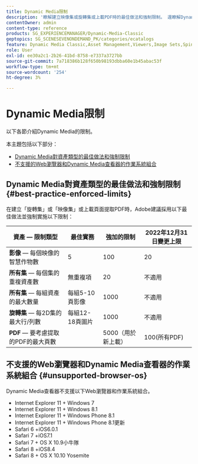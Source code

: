 ```yaml
---
title: Dynamic Media限制
description: '瞭解建立映像集或旋轉集或上載PDF時的最佳做法和強制限制。 還瞭解Dynamic Media查看器不支援的Web瀏覽器和作業系統組合。 '
contentOwner: admin
content-type: reference
products: SG_EXPERIENCEMANAGER/Dynamic-Media-Classic
geptopics: SG_SCENESEVENONDEMAND_PK/categories/ecatalogs
feature: Dynamic Media Classic,Asset Management,Viewers,Image Sets,Spin Sets,eCatalog
role: User
exl-id: ee30a2c1-2b26-41bd-8758-e7337a3727bb
source-git-commit: 7a718386b128f650b98193dbba60e1b45abac53f
workflow-type: tm+mt
source-wordcount: '254'
ht-degree: 3%

---
```


# Dynamic Media限制

以下各節介紹Dynamic Media的限制。

本主題包括以下部分：

* [Dynamic Media對資產類型的最佳做法和強制限制](#best-practice-enforced-limits)
* [不支援的Web瀏覽器和Dynamic Media查看器的作業系統組合](#unsupported-browser-os)

## Dynamic Media對資產類型的最佳做法和強制限制 {#best-practice-enforced-limits}

在建立「旋轉集」或「映像集」或上載頁面提取PDF時，Adobe建議採用以下最佳做法並強制實施以下限制：

| 資產 — 限制類型 | 最佳實務 | 強加的限制 | 2022年12月31日變更上限 |
| --- | --- | --- | --- |
| **影像**  — 每個映像的智慧作物數 | 5 | 100 | 20 |
| **所有集**  — 每個集的重複資產數 | 無重複項 | 20 | 不適用 |
| **所有集**  — 每組資產的最大數量 | 每組5-10頁影像 | 1000 | 不適用 |
| **旋轉集**  — 每2D集的最大行/列數 | 每組12-18頁圖片 | 1000 | 不適用 |
| **PDF**  — 要考慮提取的PDF的最大頁數 |  | 5000（用於新上載） | 100(所有PDF) |

<!-- See also [Dynamic Media limitations](/help/assets/limitations.md). -->

## 不支援的Web瀏覽器和Dynamic Media查看器的作業系統組合 {#unsupported-browser-os}

Dynamic Media查看器不支援以下Web瀏覽器和作業系統組合。

* Internet Explorer 11 + Windows 7
* Internet Explorer 11 + Windows 8.1
* Internet Explorer 11 + Windows Phone 8.1
* Internet Explorer 11 + Windows Phone 8.1更新
* Safari 6 +iOS6.0.1
* Safari 7 +iOS7.1
* Safari 7 + OS X 10.9小牛隊
* Safari 8 +iOS8.4
* Safari 8 + OS X 10.10 Yosemite

